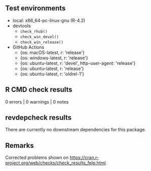 ## Test environments

- local: x86_64-pc-linux-gnu (R-4.2)
- devtools
    - `check_rhub()`
    - `check_win_devel()`
    - `check_win_release()`
- GitHub Actions
    - {os: macOS-latest,   r: 'release'}
    - {os: windows-latest, r: 'release'}
    - {os: ubuntu-latest,   r: 'devel', http-user-agent: 'release'}
    - {os: ubuntu-latest,   r: 'release'}
    - {os: ubuntu-latest,   r: 'oldrel-1'}

## R CMD check results

0 errors | 0 warnings | 0 notes

## revdepcheck results

There are currently no downstream dependencies for this package.

## Remarks

Corrected problems shown on
<https://cran.r-project.org/web/checks/check_results_felp.html>.
